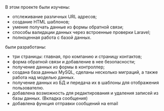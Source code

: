В этом проекте
были изучены:
- отслеживание различных URL адресов;
- создание HTML шаблонов;
- умение получать данные из формы обратной связи;
- способы валидации данных через встроенные проверки Laravel;
- полноценная работа с базой данных.

были разработаны:
- три страницы: главная, про компанию и страницу контактов;
- форма обратной связи и добавление в нее безопасности; 
- получение данных из формы в контроллер;
- создана база данных MySQL, сделаны несколько миграций, а также работа над моделью данных.
- получение данных из БД и передача их в шаблоны для отображения пользователю.
- добавлена возможность для редактирования и удаления записей из базы данных. (Вкладка сообщения) 
- добавлена функция отправки сообщений на email
